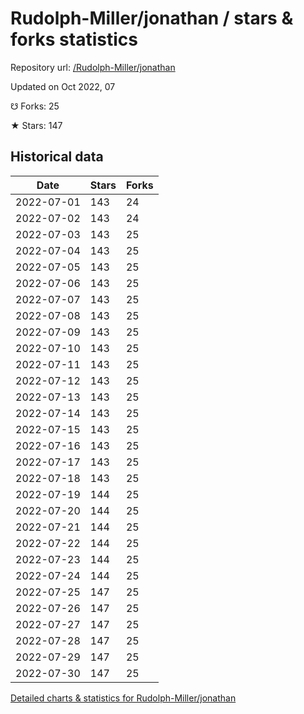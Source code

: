 # Rudolph-Miller/jonathan / stars & forks statistics

Repository url: [/Rudolph-Miller/jonathan](https://github.com/Rudolph-Miller/jonathan)

Updated on Oct 2022, 07

☋ Forks: 25

★ Stars: 147

## Historical data
| Date | Stars | Forks |
|------|-------|-------|
| 2022-07-01 | 143 | 24 | 
| 2022-07-02 | 143 | 24 | 
| 2022-07-03 | 143 | 25 | 
| 2022-07-04 | 143 | 25 | 
| 2022-07-05 | 143 | 25 | 
| 2022-07-06 | 143 | 25 | 
| 2022-07-07 | 143 | 25 | 
| 2022-07-08 | 143 | 25 | 
| 2022-07-09 | 143 | 25 | 
| 2022-07-10 | 143 | 25 | 
| 2022-07-11 | 143 | 25 | 
| 2022-07-12 | 143 | 25 | 
| 2022-07-13 | 143 | 25 | 
| 2022-07-14 | 143 | 25 | 
| 2022-07-15 | 143 | 25 | 
| 2022-07-16 | 143 | 25 | 
| 2022-07-17 | 143 | 25 | 
| 2022-07-18 | 143 | 25 | 
| 2022-07-19 | 144 | 25 | 
| 2022-07-20 | 144 | 25 | 
| 2022-07-21 | 144 | 25 | 
| 2022-07-22 | 144 | 25 | 
| 2022-07-23 | 144 | 25 | 
| 2022-07-24 | 144 | 25 | 
| 2022-07-25 | 147 | 25 | 
| 2022-07-26 | 147 | 25 | 
| 2022-07-27 | 147 | 25 | 
| 2022-07-28 | 147 | 25 | 
| 2022-07-29 | 147 | 25 | 
| 2022-07-30 | 147 | 25 | 


[Detailed charts & statistics for Rudolph-Miller/jonathan](https://reviewgithub.com/rep/Rudolph-Miller/jonathan)
